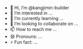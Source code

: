 - 👋 Hi, I’m @kangjimin-builder
- 👀 I’m interested in ...
- 🌱 I’m currently learning ...
- 💞️ I’m looking to collaborate on ...
- 📫 How to reach me ...
- 😄 Pronouns: ...
- ⚡ Fun fact: ...

<!---
kangjimin-builder/kangjimin-builder is a ✨ special ✨ repository because its `README.md` (this file) appears on your GitHub profile.
You can click the Preview link to take a look at your changes.
--->
